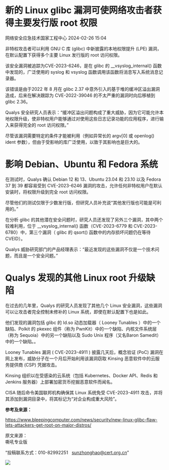 #  新的 Linux glibc 漏洞可使网络攻击者获得主要发行版 root 权限   
 网络安全应急技术国家工程中心   2024-02-26 15:04  
  
非特权攻击者可以利用 GNU C 库 (glibc) 中新披露的本地权限提升 (LPE) 漏洞，在默认配置下获得多个主要 Linux 发行版的 root 访问权限。  
  
该安全漏洞被追踪为CVE-2023-6246，是在 glibc 的 __vsyslog_internal() 函数中发现的，广泛使用的 syslog 和 vsyslog 函数调用该函数将消息写入系统消息记录器。  
  
该错误是由于2022 年 8 月在 glibc 2.37 中意外引入的基于堆的缓冲区溢出漏洞造成，后来在解决跟踪为 CVE-2022-39046 的不太严重的漏洞时向后移植到 glibc 2.36。  
  
Qualys 安全研究人员表示：“缓冲区溢出问题构成了重大威胁，因为它可能允许本地权限升级，使非特权用户能够通过对使用这些日志记录功能的应用程序，进行输入来获得完全的 root 访问权限。”  
  
尽管该漏洞需要特定的条件才能被利用（例如异常长的 argv[0] 或 openlog() ident 参数），但由于受影响的库广泛使用，以致于其影响也是巨大的。  
# 影响 Debian、Ubuntu 和 Fedora 系统  
  
在测试时，Qualys 确认 Debian 12 和 13、Ubuntu 23.04 和 23.10 以及 Fedora 37 到 39 都容易受到 CVE-2023-6246 漏洞的攻击，允许任何非特权用户在默认安装时，将权限升级到完全 root 访问权限。  
  
尽管他们的测试仅限于少数发行版，但研究人员补充说“其他发行版也可能是可利用的。”  
  
在分析 glibc 的其他潜在安全问题时，研究人员还发现了另外三个漏洞，其中两个较难利用，位于 __vsyslog_internal() 函数（CVE-2023-6779 和 CVE-2023-6780）中，第三个漏洞（ glibc 的 qsort() 函数中的内存损坏问题仍在等待 CVEID）。  
  
Qualys 威胁研究部门的产品经理表示：“最近发现的这些漏洞不仅是一个技术问题，而且是一个安全问题。”   
# Qualys 发现的其他 Linux root 升级缺陷  
  
在过去的几年里，Qualys 的研究人员发现了其他几个 Linux 安全漏洞，这些漏洞可以让攻击者完全控制未修补的 Linux 系统，即使在默认配置下也是如此。  
  
他们发现的漏洞包括 glibc 的 ld.so 动态加载器（ Looney Tunables ）中的一个缺陷、Polkit 的 pkexec 组件（称为 PwnKit）中的一个缺陷、内核文件系统层（称为 Sequoia）中的另一个缺陷以及 Sudo Unix 程序（又名Baron Samedit）中的一个缺陷。。  
  
Looney Tunables 漏洞 ( CVE-2023-4911 ) 披露几天后，概念验证 (PoC) 漏洞在网上发布，威胁分子在一个月后开始利用该漏洞窃取 Kinsing 恶意软件中的云服务提供商 (CSP) 凭据攻击。  
  
Kinsing 组织以在受感染的云系统（包括 Kubernetes、Docker API、Redis 和 Jenkins 服务器）上部署加密货币挖掘恶意软件而闻名。  
  
CISA 随后命令美国联邦机构确保其 Linux 系统免受 CVE-2023-4911 攻击，并将其添加到漏洞目录中，将其标记为“对企业构成重大风险”。  
  
**参考及来源：**  
  
https://www.bleepingcomputer.com/news/security/new-linux-glibc-flaw-lets-attackers-get-root-on-major-distros/  
  
  
  
原文来源：  
嘶吼专业版  
  
“投稿联系方式：010-82992251   sunzhonghao@cert.org.cn”  
  
![](https://mmbiz.qpic.cn/mmbiz_jpg/GoUrACT176n1NvL0JsVSB8lNDX2FCGZjW0HGfDVnFao65ic4fx6Rv4qylYEAbia4AU3V2Zz801UlicBcLeZ6gS6tg/640?wx_fmt=jpeg&wxfrom=5&wx_lazy=1&wx_co=1 "")  
  
